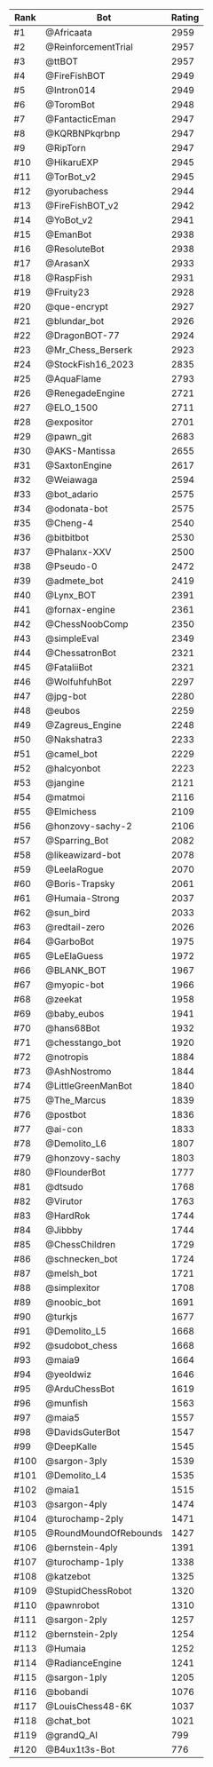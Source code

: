 Rank|Bot|Rating
---|---|---
#1|@Africaata|2959
#2|@ReinforcementTrial|2957
#3|@ttBOT|2957
#4|@FireFishBOT|2949
#5|@Intron014|2949
#6|@ToromBot|2948
#7|@FantacticEman|2947
#8|@KQRBNPkqrbnp|2947
#9|@RipTorn|2947
#10|@HikaruEXP|2945
#11|@TorBot_v2|2945
#12|@yorubachess|2944
#13|@FireFishBOT_v2|2942
#14|@YoBot_v2|2941
#15|@EmanBot|2938
#16|@ResoluteBot|2938
#17|@ArasanX|2933
#18|@RaspFish|2931
#19|@Fruity23|2928
#20|@que-encrypt|2927
#21|@blundar_bot|2926
#22|@DragonBOT-77|2924
#23|@Mr_Chess_Berserk|2923
#24|@StockFish16_2023|2835
#25|@AquaFlame|2793
#26|@RenegadeEngine|2721
#27|@ELO_1500|2711
#28|@expositor|2701
#29|@pawn_git|2683
#30|@AKS-Mantissa|2655
#31|@SaxtonEngine|2617
#32|@Weiawaga|2594
#33|@bot_adario|2575
#34|@odonata-bot|2575
#35|@Cheng-4|2540
#36|@bitbitbot|2530
#37|@Phalanx-XXV|2500
#38|@Pseudo-0|2472
#39|@admete_bot|2419
#40|@Lynx_BOT|2391
#41|@fornax-engine|2361
#42|@ChessNoobComp|2350
#43|@simpleEval|2349
#44|@ChessatronBot|2321
#45|@FataliiBot|2321
#46|@WolfuhfuhBot|2297
#47|@jpg-bot|2280
#48|@eubos|2259
#49|@Zagreus_Engine|2248
#50|@Nakshatra3|2233
#51|@camel_bot|2229
#52|@halcyonbot|2223
#53|@jangine|2121
#54|@matmoi|2116
#55|@Elmichess|2109
#56|@honzovy-sachy-2|2106
#57|@Sparring_Bot|2082
#58|@likeawizard-bot|2078
#59|@LeelaRogue|2070
#60|@Boris-Trapsky|2061
#61|@Humaia-Strong|2037
#62|@sun_bird|2033
#63|@redtail-zero|2026
#64|@GarboBot|1975
#65|@LeElaGuess|1972
#66|@BLANK_BOT|1967
#67|@myopic-bot|1966
#68|@zeekat|1958
#69|@baby_eubos|1941
#70|@hans68Bot|1932
#71|@chesstango_bot|1920
#72|@notropis|1884
#73|@AshNostromo|1844
#74|@LittleGreenManBot|1840
#75|@The_Marcus|1839
#76|@postbot|1836
#77|@ai-con|1833
#78|@Demolito_L6|1807
#79|@honzovy-sachy|1803
#80|@FlounderBot|1777
#81|@dtsudo|1768
#82|@Virutor|1763
#83|@HardRok|1744
#84|@Jibbby|1744
#85|@ChessChildren|1729
#86|@schnecken_bot|1724
#87|@melsh_bot|1721
#88|@simplexitor|1708
#89|@noobic_bot|1691
#90|@turkjs|1677
#91|@Demolito_L5|1668
#92|@sudobot_chess|1668
#93|@maia9|1664
#94|@yeoldwiz|1646
#95|@ArduChessBot|1619
#96|@munfish|1563
#97|@maia5|1557
#98|@DavidsGuterBot|1547
#99|@DeepKalle|1545
#100|@sargon-3ply|1539
#101|@Demolito_L4|1535
#102|@maia1|1515
#103|@sargon-4ply|1474
#104|@turochamp-2ply|1471
#105|@RoundMoundOfRebounds|1427
#106|@bernstein-4ply|1391
#107|@turochamp-1ply|1338
#108|@katzebot|1325
#109|@StupidChessRobot|1320
#110|@pawnrobot|1310
#111|@sargon-2ply|1257
#112|@bernstein-2ply|1254
#113|@Humaia|1252
#114|@RadianceEngine|1241
#115|@sargon-1ply|1205
#116|@bobandi|1076
#117|@LouisChess48-6K|1037
#118|@chat_bot|1021
#119|@grandQ_AI|799
#120|@B4ux1t3s-Bot|776
